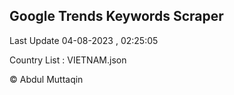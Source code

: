 

## Google Trends Keywords Scraper 
 
Last Update 04-08-2023 , 02:25:05

Country List :
VIETNAM.json



© Abdul Muttaqin 
